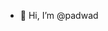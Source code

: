 - 👋 Hi, I’m @padwad

<!---
padwad/padwad is a ✨ special ✨ repository because its `README.md` (this file) appears on your GitHub profile.
You can click the Preview link to take a look at your changes.
--->
